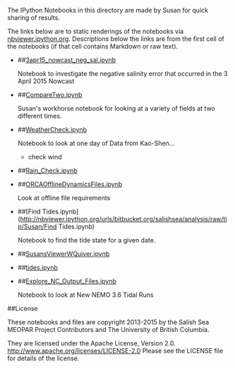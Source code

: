 The IPython Notebooks in this directory are made by Susan for
quick sharing of results.

The links below are to static renderings of the notebooks via
[nbviewer.ipython.org](http://nbviewer.ipython.org/).
Descriptions below the links are from the first cell of the notebooks
(if that cell contains Markdown or raw text).

* ##[3apr15_nowcast_neg_sal.ipynb](http://nbviewer.ipython.org/urls/bitbucket.org/salishsea/analysis/raw/tip/Susan/3apr15_nowcast_neg_sal.ipynb)  
    
    Notebook to investigate the negative salinity error that occurred in the 3 April 2015 Nowcast  

* ##[CompareTwo.ipynb](http://nbviewer.ipython.org/urls/bitbucket.org/salishsea/analysis/raw/tip/Susan/CompareTwo.ipynb)  
    
    Susan's workhorse notebook for looking at a variety of fields at two different times.  

* ##[WeatherCheck.ipynb](http://nbviewer.ipython.org/urls/bitbucket.org/salishsea/analysis/raw/tip/Susan/WeatherCheck.ipynb)  
    
    Notebook to look at one day of Data from Kao-Shen...     
    * check wind  

* ##[Rain_Check.ipynb](http://nbviewer.ipython.org/urls/bitbucket.org/salishsea/analysis/raw/tip/Susan/Rain_Check.ipynb)  
    
* ##[ORCAOfflineDynamicsFiles.ipynb](http://nbviewer.ipython.org/urls/bitbucket.org/salishsea/analysis/raw/tip/Susan/ORCAOfflineDynamicsFiles.ipynb)  
    
    Look at offline file requirements  

* ##[Find Tides.ipynb](http://nbviewer.ipython.org/urls/bitbucket.org/salishsea/analysis/raw/tip/Susan/Find Tides.ipynb)  
    
    Notebook to find the tide state for a given date.  

* ##[SusansViewerWQuiver.ipynb](http://nbviewer.ipython.org/urls/bitbucket.org/salishsea/analysis/raw/tip/Susan/SusansViewerWQuiver.ipynb)  
    
* ##[tides.ipynb](http://nbviewer.ipython.org/urls/bitbucket.org/salishsea/analysis/raw/tip/Susan/tides.ipynb)  
    
* ##[Explore_NC_Output_Files.ipynb](http://nbviewer.jupyter.org/urls/bitbucket.org/salishsea/analysis/raw/tip/Susan/Explore_NC_Output_Files.ipynb)

  Notebook to look at New NEMO 3.6 Tidal Runs

##License

These notebooks and files are copyright 2013-2015
by the Salish Sea MEOPAR Project Contributors
and The University of British Columbia.

They are licensed under the Apache License, Version 2.0.
http://www.apache.org/licenses/LICENSE-2.0
Please see the LICENSE file for details of the license.
